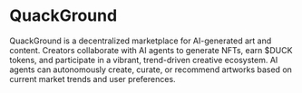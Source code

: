 # QuackGround
QuackGround is a decentralized marketplace for AI-generated art and content. Creators collaborate with AI agents to generate NFTs, earn $DUCK tokens, and participate in a vibrant, trend-driven creative ecosystem.  AI agents can autonomously create, curate, or recommend artworks based on current market trends and user preferences.
